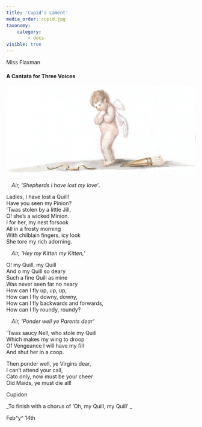 ```yaml
---
title: 'Cupid’s Lament'
media_order: cupid.jpg
taxonomy:
    category:
        - docs
visible: true
---
```


<div class="author">Miss Flaxman</div>

#### A Cantata for Three Voices

![](cupid.jpg?resize=400)
  
&emsp;_Air, ‘Shepherds I have lost my love’_.  
  
Ladies, I have lost a Quill!  
Have you seen my Pinion?  
’Twas stolen by a little Jill,  
O! she’s a wicked Minion.  
I for her, my nest forsook  
All in a frosty morning  
With chilblain fingers, icy look  
She tore my rich adorning.  
  
&emsp;_Air, ‘Hey my Kitten my Kitten,’_  
  
O! my Quill, my Quill  
And o my Quill so deary  
Such a fine Quill as mine  
Was never seen far no neary  
How can I fly up, up, up,  
How can I fly downy, downy,  
How can I fly backwards and forwards,  
How can I fly roundy, roundy?  
  
&emsp;_Air, ‘Ponder well ye Parents dear’_  
  
’Twas saucy Nell, who stole my Quill  
Which makes my wing to droop  
Of Vengeance I will have my fill  
And shut her in a coop.  
  
Then ponder well, ye Virgins dear,  
I can’t attend your call,  
Cato only, now must be your cheer  
Old Maids, ye must die all!  
  
Cupidon  
  
_To finish with a chorus of ‘Oh, my Quill, my Quill’ _ 
  
Feb^y^ 14th